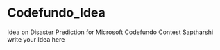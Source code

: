 # Codefundo_Idea
Idea on Disaster Prediction for Microsoft Codefundo Contest
Saptharshi write your Idea here
